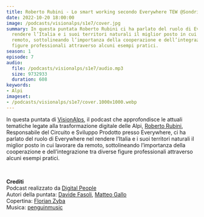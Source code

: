 ```yaml
---
title: Roberto Rubini - Lo smart working secondo Everywhere TEW @Sondrio
date: 2022-10-20 18:00:00
image: /podcasts/visionalps/s1e7/cover.jpg
summary: In questa puntata Roberto Rubini ci ha parlato del ruolo di Everywhere nel
  rendere l’Italia e i suoi territori naturali il miglior posto in cui lavorare da
  remoto, sottolineando l’importanza della cooperazione e dell’integrazione tra diverse
  figure professionali attraverso alcuni esempi pratici.
season: 1
episode: 7
audio:
  file: /podcasts/visionalps/s1e7/audio.mp3
  size: 9732933
  duration: 608
keywords:
- Alpi
imageset:
- /podcasts/visionalps/s1e7/cover.1000x1000.webp
---
```


In questa puntata di [VisionAlps](https://www.visionalps.com/), il podcast che approfondisce le attuali tematiche legate alla trasformazione digitale delle Alpi, [Roberto Rubini](https://www.linkedin.com/in/architettorobertorubini/), Responsabile del Circuito e Sviluppo Prodotto presso Everywhere, ci ha parlato del ruolo di Everywhere nel rendere l’Italia e i suoi territori naturali il miglior posto in cui lavorare da remoto, sottolineando l’importanza della cooperazione e dell’integrazione tra diverse figure professionali attraverso alcuni esempi pratici.

<br>

**Crediti**<br>
Podcast realizzato da [Digital People](https://w3id.org/digitalpeople)<br>
Autori della puntata: [Davide Fasoli](https://www.linkedin.com/in/davide-fasoli-2b3246179/), [Matteo Gallo](https://www.linkedin.com/in/matteo-gallo-4a5ab31a8/)<br>
Copertina: [Florian Zyba](https://www.linkedin.com/in/florian-zyba/)<br>
Musica: [penguinmusic](https://pixabay.com/users/penguinmusic-24940186/)